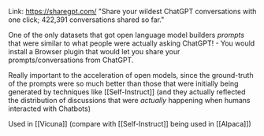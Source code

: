 Link: https://sharegpt.com/
"Share your wildest ChatGPT conversations with one click; 422,391 conversations shared so far."

One of the only datasets that got open language model builders *prompts* that were similar to what people were actually asking ChatGPT! 
		- You would install a Browser plugin that would let you share your prompts/conversations from ChatGPT.

Really important to the acceleration of open models, since the ground-truth of the prompts were so much better than those that were initially being generated by techniques like [[Self-Instruct]] (and they actually reflected the distribution of discussions that were *actually* happening when humans interacted with Chatbots)

Used in [[Vicuna]] (compare with [[Self-Instruct]] being used in [[Alpaca]])